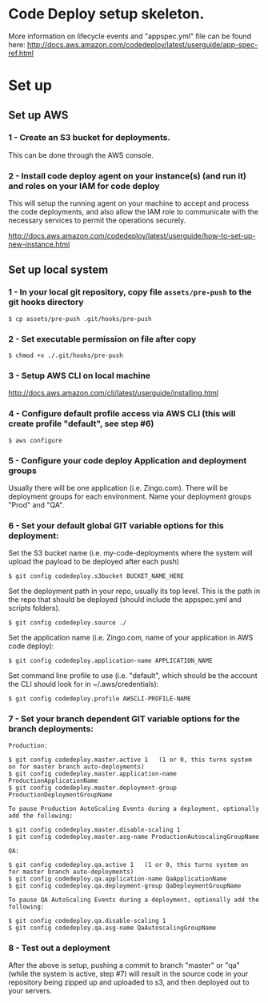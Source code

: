 # Code Deploy setup skeleton.

More information on lifecycle events and "appspec.yml" file can be found here:
<http://docs.aws.amazon.com/codedeploy/latest/userguide/app-spec-ref.html>

# Set up

## Set up AWS

### 1 - Create an S3 bucket for deployments.

This can be done through the AWS console.

### 2 - Install code deploy agent on your instance(s) (and run it) and roles on your IAM for code deploy

This will setup the running agent on your machine to accept and process the
code deployments, and also allow the IAM role to communicate with the necessary
services to permit the operations securely.

<http://docs.aws.amazon.com/codedeploy/latest/userguide/how-to-set-up-new-instance.html>

## Set up local system

### 1 - In your local git repository, copy file `assets/pre-push` to the git hooks directory

    $ cp assets/pre-push .git/hooks/pre-push

### 2 - Set executable permission on file after copy

    $ chmod +x ./.git/hooks/pre-push

### 3 - Setup AWS CLI on local machine

<http://docs.aws.amazon.com/cli/latest/userguide/installing.html>

### 4 - Configure default profile access via AWS CLI (this will create profile "default", see step #6)

    $ aws configure

### 5 - Configure your code deploy Application and deployment groups

Usually there will be one application (i.e. Zingo.com).   There will be
deployment groups for each environment.  Name your deployment groups "Prod" and
"QA".

### 6 - Set your default global GIT variable options for this deployment:

Set the S3 bucket name (i.e. my-code-deployments where the system will upload
the payload to be deployed after each push)

    $ git config codedeploy.s3bucket BUCKET_NAME_HERE

Set the deployment path in your repo, usually its top level.  This is the path
in the repo that should be deployed (should include the appspec.yml and scripts
folders).

    $ git config codedeploy.source ./

Set the application name (i.e. Zingo.com, name of your application in AWS code
deploy):

    $ git config codedeploy.application-name APPLICATION_NAME

Set command line profile to use (i.e. "default", which should be the account
the CLI should look for in ~/.aws/credentials):

    $ git config codedeploy.profile AWSCLI-PROFILE-NAME

### 7 - Set your branch dependent GIT variable options for the branch deployments:

    Production:

    $ git config codedeploy.master.active 1   (1 or 0, this turns system on for master branch auto-deployments)
    $ git config codedeploy.master.application-name ProductionApplicationName
    $ git config codedeploy.master.deployment-group ProductionDeploymentGroupName

    To pause Production AutoScaling Events during a deployment, optionally add the following:

    $ git config codedeploy.master.disable-scaling 1
    $ git config codedeploy.master.asg-name ProductionAutoscalingGroupName

    QA:

    $ git config codedeploy.qa.active 1   (1 or 0, this turns system on for master branch auto-deployments)
    $ git config codedeploy.qa.application-name QaApplicationName
    $ git config codedeploy.qa.deployment-group QaDeploymentGroupName

    To pause QA AutoScaling Events during a deployment, optionally add the following:

    $ git config codedeploy.qa.disable-scaling 1
    $ git config codedeploy.qa.asg-name QaAutoscalingGroupName

### 8 - Test out a deployment

After the above is setup, pushing a commit to branch "master" or "qa" (while
the system is active, step #7) will result in the source code in your
repository being zipped up and uploaded to s3, and then deployed out to your
servers.
